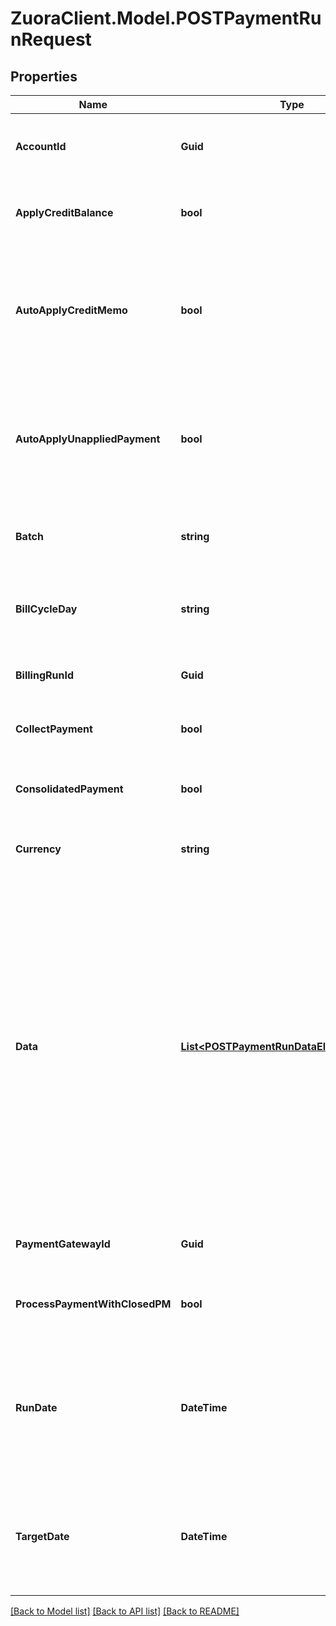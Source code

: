 # ZuoraClient.Model.POSTPaymentRunRequest

## Properties

Name | Type | Description | Notes
------------ | ------------- | ------------- | -------------
**AccountId** | **Guid** | The ID of the customer account associated with the payment run.  This field conflicts with each of the &#x60;batch&#x60;, &#x60;billCycleDay&#x60;, &#x60;currency&#x60;, &#x60;paymentGatewayId&#x60;, and &#x60;billingRunId&#x60; fields. If there are such conflicts, an error occurs and an error message is returned.  | [optional] 
**ApplyCreditBalance** | **bool** | **Note:** This field is only available if you have the Credit Balance feature enabled and the Invoice Settlement feature disabled.  Whether to apply credit balances in the payment run. This field is only available when you have Invoice Settlement feature disabled.  | [optional] 
**AutoApplyCreditMemo** | **bool** | **Note:** This field is only available if you have [Invoice Settlement](https://knowledgecenter.zuora.com/Billing/Billing_and_Payments/Invoice_Settlement) enabled. The Invoice Settlement feature is generally available as of Zuora Billing Release 296 (March 2021). This feature includes Unapplied Payments, Credit and Debit Memo, and Invoice Item Settlement. If you want to enable Invoice Settlement, see [Invoice Settlement Enablement and Checklist Guide](https://knowledgecenter.zuora.com/Billing/Billing_and_Payments/Invoice_Settlement/Invoice_Settlement_Migration_Checklist_and_Guide) for more information.  Whether to automatically apply a posted credit memo to one or more receivables in the payment run.  | [optional] 
**AutoApplyUnappliedPayment** | **bool** | **Note:** This field is only available if you have [Invoice Settlement](https://knowledgecenter.zuora.com/Billing/Billing_and_Payments/Invoice_Settlement) enabled. The Invoice Settlement feature is generally available as of Zuora Billing Release 296 (March 2021). This feature includes Unapplied Payments, Credit and Debit Memo, and Invoice Item Settlement. If you want to enable Invoice Settlement, see [Invoice Settlement Enablement and Checklist Guide](https://knowledgecenter.zuora.com/Billing/Billing_and_Payments/Invoice_Settlement/Invoice_Settlement_Migration_Checklist_and_Guide) for more information.  Whether to automatically apply unapplied payments to  one or more receivables in the payment run.  | [optional] 
**Batch** | **string** | The alias name given to a batch. The batch name is a string of 50 characters or less.  This field conflicts with the &#x60;accountId&#x60; field. If they are both specified in the request body, an error occurs and an error message is returned.   | [optional] 
**BillCycleDay** | **string** | The billing cycle day (BCD), the day of the month when a bill run generates invoices for the account. The value must be equal to or less then 31, and 31 is mean the EOM.  This field conflicts with the &#x60;accountId&#x60; field. If they are both specified in the request body, an error occurs and an error message is returned.  | [optional] 
**BillingRunId** | **Guid** | The ID of a bill run.  This field conflicts with the &#x60;accountId&#x60; field. If they are both specified in the request body, an error occurs and an error message is returned.  | [optional] 
**CollectPayment** | **bool** | Whether to process electronic payments during the execution of payment runs.   If the Payment user permission \&quot;Process Electronic Payment\&quot; is disabled, this field will be ignored.  | [optional] 
**ConsolidatedPayment** | **bool** | **Note:** The **Process Electronic Payment** permission also needs to be allowed for a Manage Payment Runs role to work. See [Payments Roles](https://knowledgecenter.zuora.com/CF_Users_and_Administrators/A_Administrator_Settings/User_Roles/e_Payments_Roles) for more information.   Whether to process a single payment for all receivables that are due on an account.  | [optional] 
**Currency** | **string** | A currency defined in the web-based UI administrative settings.  This field conflicts with the &#x60;accountId&#x60; field. If they are both specified in the request body, an error occurs and an error message is returned.  | [optional] 
**Data** | [**List&lt;POSTPaymentRunDataElementRequest&gt;**](POSTPaymentRunDataElementRequest.md) |  The array of data for specifying records of accounts and invoices/debit memos that will be collected and processed by a payment run.  When you specify the data array, ensure that at least one record is passed in. If an empty array is specified, &#x60;accountId&#x60;, &#x60;batch&#x60;, &#x60;billCycleDay&#x60;, &#x60;currency&#x60;, &#x60;paymentGatewayId&#x60;, and &#x60;billingRunId&#x60; fields will be used to define the billing documents to be collected.  A maximum of 50K records are allowed to be passed into the &#x60;data&#x60; array.  Here is an example: &#x60;&#x60;&#x60;   {     \&quot;accountId\&quot;: \&quot;60c81b5bc51649e8a7d1b48303194790\&quot;,     \&quot;documentId\&quot;: \&quot;2c9081a03c63c94c013c6894af5602dd\&quot;,     \&quot;documentType\&quot;: \&quot;Invoice\&quot;,     \&quot;amount\&quot;: 80,     \&quot;paymentMethodId\&quot;: \&quot;2c9081a03c6d7b51013c6d7e4ada0a1c\&quot;,     \&quot;paymentGatewayId\&quot;: \&quot;d2abe8342e1811ea80e774b9452e17ea\&quot;,     \&quot;comment\&quot;: \&quot;Payment Comments\&quot;,     \&quot;customField1__c\&quot;: \&quot;cf_value1\&quot;,     \&quot;customField2__c\&quot;: \&quot;cf_value2\&quot;   } &#x60;&#x60;&#x60;  Here is another example for a standalone payment: &#x60;&#x60;&#x60;   {     \&quot;accountId\&quot;: \&quot;account2\&quot;,     \&quot;amount\&quot;: 100,     \&quot;currency\&quot;: \&quot;GBP\&quot;,     \&quot;standalone\&quot;: true   } &#x60;&#x60;&#x60;  | [optional] 
**PaymentGatewayId** | **Guid** | The ID of the gateway instance that processes the payment.  This field conflicts with the &#x60;accountId&#x60; field. If they are both specified in the request body, an error occurs and an error message is returned.  | [optional] 
**ProcessPaymentWithClosedPM** | **bool** | **Note:** The **Process Electronic Payment** permission also needs to be allowed for a Manage Payment Runs role to work. See [Payments Roles](https://knowledgecenter.zuora.com/CF_Users_and_Administrators/A_Administrator_Settings/User_Roles/e_Payments_Roles) for more information.   Whether to process payments even if the default payment method is closed.  | [optional] 
**RunDate** | **DateTime** | The date and time when the scheduled payment run is to be executed, in &#x60;yyyy-mm-dd hh:mm:ss&#x60; format. The backend will ignore mintues and seconds in the field value. For example, if you specify &#x60;2017-03-01 11:30:37&#x60; for this value, this payment run will be run at 2017-03-01 11:00:00.  You must specify either the &#x60;runDate&#x60; field or the &#x60;targetDate&#x60; field in the request body. If you specify the &#x60;runDate&#x60; field, the scheduced payment run is to be executed on the run date. If you specify the &#x60;targetDate&#x60; field, the payment run is executed immediately after it is created.   | [optional] 
**TargetDate** | **DateTime** | The target date used to determine which receivables to be paid in the payment run. The payments are collected for all receivables with the due date no later than the target date.  You must specify either the &#x60;runDate&#x60; field or the &#x60;targetDate&#x60; field in the request body. If you specify the &#x60;runDate&#x60; field, the scheduced payment run is to be executed on the run date. If you specify the &#x60;targetDate&#x60; field, the payment run is executed immediately after it is created.   | [optional] 

[[Back to Model list]](../README.md#documentation-for-models) [[Back to API list]](../README.md#documentation-for-api-endpoints) [[Back to README]](../README.md)

